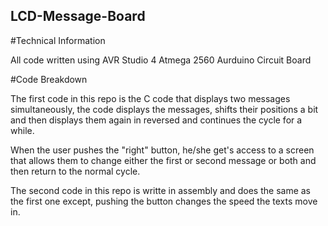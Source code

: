 ## LCD-Message-Board

#Technical Information

All code written using AVR Studio 4
Atmega 2560
Aurduino Circuit Board

#Code Breakdown

The first code in this repo is the C code that displays two messages simultaneously, the code displays the messages, shifts their positions a bit and then displays them again in reversed and continues the cycle for a while.

When the user pushes the "right" button, he/she get's access to a screen that allows them to change either the first or second message or both and then return to the normal cycle.


The second code in this repo is writte in assembly and does the same as the first one except, pushing the button changes the speed the texts move in.
